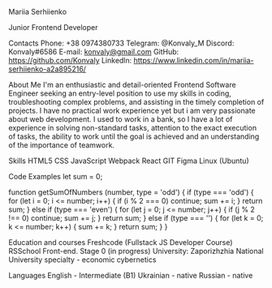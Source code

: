 Mariia Serhiienko

Junior Frontend Developer

Contacts
Phone: +38 0974380733
Telegram: @Konvaly_M
Discord: Konvaly#6586
E-mail: konvaly@gmail.com
GitHub: https://github.com/Konvaly
Linkedln: https://www.linkedin.com/in/mariia-serhiienko-a2a895216/

About Me
I'm an enthusiastic and detail-oriented Frontend Software Engineer seeking an entry-level position to use my skills in coding, troubleshooting complex problems, and assisting in the timely completion of projects. I have no practical work experience yet but i am very passionate about web development. I used to work in a bank, so I have a lot of experience in solving non-standard tasks, attention to the exact execution of tasks, the ability to work until the goal is achieved and an understanding of the importance of teamwork.

Skills
HTML5
CSS
JavaScript
Webpack
React
GIT
Figma
Linux (Ubuntu)

Code Examples
let sum = 0;

function getSumOfNumbers (number, type = 'odd') {
if (type === 'odd') {
for (let i = 0; i <= number; i++) {
if (i % 2 === 0) continue;
sum += i;
}
return sum;
} else if (type === 'even') {
for (let j = 0; j <= number; j++) {
if (j % 2 !== 0) continue;
sum += j;
}
return sum;
} else if (type === '') {
for (let k = 0; k <= number; k++) {
sum += k;
}
return sum;
}
}

Education and courses
Freshcode (Fullstack JS Developer Course)
RSSchool Front-end. Stage 0 (in progress)
University: Zaporizhzhia National University
specialty - economic cybernetics

Languages
English - Intermediate (B1)
Ukrainian - native
Russian - native
